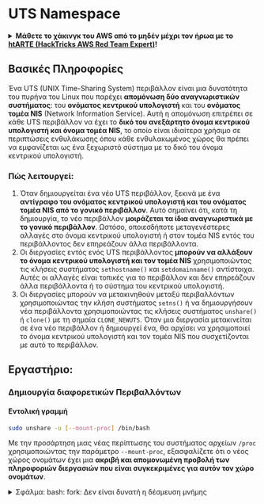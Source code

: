 # UTS Namespace

<details>

<summary><strong>Μάθετε το χάκινγκ του AWS από το μηδέν μέχρι τον ήρωα με το</strong> <a href="https://training.hacktricks.xyz/courses/arte"><strong>htARTE (HackTricks AWS Red Team Expert)</strong></a><strong>!</strong></summary>

Άλλοι τρόποι για να υποστηρίξετε το HackTricks:

* Εάν θέλετε να δείτε την **εταιρεία σας να διαφημίζεται στο HackTricks** ή να **κατεβάσετε το HackTricks σε μορφή PDF** ελέγξτε τα [**ΣΧΕΔΙΑ ΣΥΝΔΡΟΜΗΣ**](https://github.com/sponsors/carlospolop)!
* Αποκτήστε το [**επίσημο PEASS & HackTricks swag**](https://peass.creator-spring.com)
* Ανακαλύψτε [**The PEASS Family**](https://opensea.io/collection/the-peass-family), τη συλλογή μας από αποκλειστικά [**NFTs**](https://opensea.io/collection/the-peass-family)
* **Εγγραφείτε στη** 💬 [**ομάδα Discord**](https://discord.gg/hRep4RUj7f) ή στη [**ομάδα telegram**](https://t.me/peass) ή **ακολουθήστε** μας στο **Twitter** 🐦 [**@carlospolopm**](https://twitter.com/hacktricks\_live)**.**
* **Μοιραστείτε τα χάκινγκ κόλπα σας υποβάλλοντας PRs στα** [**HackTricks**](https://github.com/carlospolop/hacktricks) και [**HackTricks Cloud**](https://github.com/carlospolop/hacktricks-cloud) αποθετήρια του github.

</details>

## Βασικές Πληροφορίες

Ένα UTS (UNIX Time-Sharing System) περιβάλλον είναι μια δυνατότητα του πυρήνα του Linux που παρέχει **απομόνωση δύο αναγνωριστικών συστήματος**: του **ονόματος κεντρικού υπολογιστή** και του **ονόματος τομέα NIS** (Network Information Service). Αυτή η απομόνωση επιτρέπει σε κάθε UTS περιβάλλον να έχει το **δικό του ανεξάρτητο όνομα κεντρικού υπολογιστή και όνομα τομέα NIS**, το οποίο είναι ιδιαίτερα χρήσιμο σε περιπτώσεις ενθυλάκωσης όπου κάθε ενθυλακωμένος χώρος θα πρέπει να εμφανίζεται ως ένα ξεχωριστό σύστημα με το δικό του όνομα κεντρικού υπολογιστή.

### Πώς λειτουργεί:

1. Όταν δημιουργείται ένα νέο UTS περιβάλλον, ξεκινά με ένα **αντίγραφο του ονόματος κεντρικού υπολογιστή και του ονόματος τομέα NIS από το γονικό περιβάλλον**. Αυτό σημαίνει ότι, κατά τη δημιουργία, το νέο περιβάλλον **μοιράζεται τα ίδια αναγνωριστικά με το γονικό περιβάλλον**. Ωστόσο, οποιεσδήποτε μεταγενέστερες αλλαγές στο όνομα κεντρικού υπολογιστή ή στον τομέα NIS εντός του περιβάλλοντος δεν επηρεάζουν άλλα περιβάλλοντα.
2. Οι διεργασίες εντός ενός UTS περιβάλλοντος **μπορούν να αλλάξουν το όνομα κεντρικού υπολογιστή και τον τομέα NIS** χρησιμοποιώντας τις κλήσεις συστήματος `sethostname()` και `setdomainname()` αντίστοιχα. Αυτές οι αλλαγές είναι τοπικές για το περιβάλλον και δεν επηρεάζουν άλλα περιβάλλοντα ή το σύστημα του κεντρικού υπολογιστή.
3. Οι διεργασίες μπορούν να μετακινηθούν μεταξύ περιβαλλόντων χρησιμοποιώντας την κλήση συστήματος `setns()` ή να δημιουργήσουν νέα περιβάλλοντα χρησιμοποιώντας τις κλήσεις συστήματος `unshare()` ή `clone()` με τη σημαία `CLONE_NEWUTS`. Όταν μια διεργασία μετακινείται σε ένα νέο περιβάλλον ή δημιουργεί ένα, θα αρχίσει να χρησιμοποιεί το όνομα κεντρικού υπολογιστή και τον τομέα NIS που συσχετίζονται με αυτό το περιβάλλον.

## Εργαστήριο:

### Δημιουργία διαφορετικών Περιβαλλόντων

#### Εντολική γραμμή

```bash
sudo unshare -u [--mount-proc] /bin/bash
```

Με την προσάρτηση μιας νέας περίπτωσης του συστήματος αρχείων `/proc` χρησιμοποιώντας την παράμετρο `--mount-proc`, εξασφαλίζετε ότι ο νέος χώρος ονομάτων έχει μια **ακριβή και απομονωμένη προβολή των πληροφοριών διεργασιών που είναι συγκεκριμένες για αυτόν τον χώρο ονομάτων**.

<details>

<summary>Σφάλμα: bash: fork: Δεν είναι δυνατή η δέσμευση μνήμης</summary>

Όταν το `unshare` εκτελείται χωρίς την επιλογή `-f`, συναντάται ένα σφάλμα λόγω του τρόπου που ο πυρήνας Linux χειρίζεται τους νέους χώρους ονομάτων PID (Process ID). Τα κύρια στοιχεία και η λύση παρουσιάζονται παρακάτω:

1. **Εξήγηση του προβλήματος**:

* Ο πυρήνας Linux επιτρέπει σε μια διεργασία να δημιουργεί νέους χώρους ονομάτων χρησιμοποιώντας την κλήση συστήματος `unshare`. Ωστόσο, η διεργασία που προκαλεί τη δημιουργία ενός νέου χώρου ονομάτων PID (που αναφέρεται ως "διαδικασία unshare") δεν εισέρχεται στον νέο χώρο ονομάτων, μόνο οι υποδιεργασίες της το κάνουν.
* Η εκτέλεση `%unshare -p /bin/bash%` ξεκινά το `/bin/bash` στην ίδια διεργασία με το `unshare`. Ως αποτέλεσμα, το `/bin/bash` και οι υποδιεργασίες του βρίσκονται στον αρχικό χώρο ονομάτων PID.
* Η πρώτη υποδιεργασία του `/bin/bash` στον νέο χώρο ονομάτων γίνεται PID 1. Όταν αυτή η διεργασία τερματίζει, ενεργοποιείται η εκκαθάριση του χώρου ονομάτων αν δεν υπάρχουν άλλες διεργασίες, καθώς η PID 1 έχει τον ειδικό ρόλο της υιοθέτησης ορφανών διεργασιών. Ο πυρήνας Linux θα απενεργοποιήσει στη συνέχεια την εκχώρηση PID σε αυτόν τον χώρο ονομάτων.

2. **Συνέπεια**:

* Η έξοδος της PID 1 σε έναν νέο χώρο ονομάτων οδηγεί στην απενεργοποίηση της σημαίας `PIDNS_HASH_ADDING`. Αυτό έχει ως αποτέλεσμα την αποτυχία της συνάρτησης `alloc_pid` να δεσμεύσει ένα νέο PID κατά τη δημιουργία μιας νέας διεργασίας, παράγοντας το σφάλμα "Cannot allocate memory".

3. **Λύση**:

* Το πρόβλημα μπορεί να επιλυθεί χρησιμοποιώντας την επιλογή `-f` με το `unshare`. Αυτή η επιλογή κάνει το `unshare` να δημιουργήσει ένα νέο διεργασία μετά τη δημιουργία του νέου χώρου ονομάτων PID.
* Εκτελώντας `%unshare -fp /bin/bash%` εξασφαλίζεται ότι η εντολή `unshare` ίδια γίνεται PID 1 στον νέο χώρο ονομάτων. Το `/bin/bash` και οι υποδιεργασίες του περιορίζονται στον νέο αυτόν χώρο ονομάτων, αποτρέποντας την πρόωρη έξοδο της PID 1 και επιτρέποντας την κανονική εκχώρηση PID.

Εξασφαλίζοντας ότι το `unshare` εκτελείται με τη σημαία `-f`, ο νέος χώρος ονομάτων PID διατηρείται σωστά, επιτρέποντας στο `/bin/bash` και στις υποδιεργασίες του να λειτουργούν χωρίς να αντιμετωπίζουν το σφάλμα δέσμευσης μνήμης.

```bash
docker run -ti --name ubuntu1 -v /usr:/ubuntu1 ubuntu bash
```

#### Ελέγξτε σε ποιο namespace βρίσκεται η διεργασία σας

To check which namespace your process is in, you can use the following command:

```bash
cat /proc/$$/ns/uts
```

This will display the inode number of the UTS (Unix Timesharing System) namespace associated with your process.

```bash
ls -l /proc/self/ns/uts
lrwxrwxrwx 1 root root 0 Apr  4 20:49 /proc/self/ns/uts -> 'uts:[4026531838]'
```

#### Βρείτε όλα τα UTS namespaces

{% code overflow="wrap" %}
```
```
{% endcode %}

```bash
sudo find /proc -maxdepth 3 -type l -name uts -exec readlink {} \; 2>/dev/null | sort -u
# Find the processes with an specific namespace
sudo find /proc -maxdepth 3 -type l -name uts -exec ls -l  {} \; 2>/dev/null | grep <ns-number>
```

```
```

#### Εισέρχονται μέσα σε ένα UTS namespace

```bash
nsenter -u TARGET_PID --pid /bin/bash
```

Επίσης, μπορείτε να **εισέλθετε σε ένα άλλο namespace διεργασίας μόνο αν είστε root**. Και **δεν μπορείτε** να **εισέλθετε** σε άλλο namespace **χωρίς έναν περιγραφέα** που να δείχνει προς αυτό (όπως `/proc/self/ns/uts`).

#### Αλλαγή ονόματος κεντρικού υπολογιστή

```bash
unshare -u /bin/bash
hostname newhostname # Hostname won't be changed inside the host UTS ns
```

### Αναφορές

* [https://stackoverflow.com/questions/44666700/unshare-pid-bin-bash-fork-cannot-allocate-memory](https://stackoverflow.com/questions/44666700/unshare-pid-bin-bash-fork-cannot-allocate-memory)

</details>
